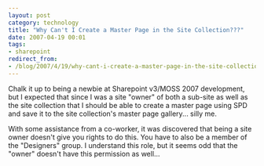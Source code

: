 ```yaml
---
layout: post
category: technology
title: "Why Can't I Create a Master Page in the Site Collection???"
date: 2007-04-19 00:01
tags:
- sharepoint
redirect_from:
- /blog/2007/4/19/why-cant-i-create-a-master-page-in-the-site-collection.html
---
```


Chalk it up to being a newbie at Sharepoint v3/MOSS 2007 development, but I expected that since I was a site "owner" of both a sub-site as well as the site collection that I should be able to create a master page using SPD and save it to the site collection's master page gallery... silly me.

With some assistance from a co-worker, it was discovered that being a site owner doesn't give you rights to do this. You have to also be a member of the "Designers" group. I understand this role, but it seems odd that the "owner" doesn't have this permission as well...

